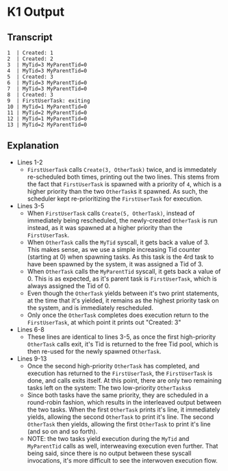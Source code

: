 # K1 Output

## Transcript

```
1  | Created: 1
2  | Created: 2
3  | MyTid=3 MyParentTid=0
4  | MyTid=3 MyParentTid=0
5  | Created: 3
6  | MyTid=3 MyParentTid=0
7  | MyTid=3 MyParentTid=0
8  | Created: 3
9  | FirstUserTask: exiting
10 | MyTid=1 MyParentTid=0
11 | MyTid=2 MyParentTid=0
12 | MyTid=1 MyParentTid=0
13 | MyTid=2 MyParentTid=0
```

## Explanation

- Lines 1-2
    - `FirstUserTask` calls `Create(3, OtherTask)` twice, and is immedately re-scheduled both times, printing out the two lines. This stems from the fact that `FirstUserTask` is spawned with a priority of `4`, which is a higher priority than the two `OtherTask`s it spawned. As such, the scheduler kept re-prioritizing the `FirstUserTask` for execution.
- Lines 3-5
    - When `FirstUserTask` calls `Create(5, OtherTask)`, instead of immediately being rescheduled, the newly-created `OtherTask` is run instead, as it was spawned at a higher priority than the `FirstUserTask`.
    - When `OtherTask` calls the `MyTid` syscall, it gets back a value of 3. This makes sense, as we use a simple increasing Tid counter (starting at 0) when spawning tasks. As this task is the 4rd task to have been spawned by the system, it was assigned a Tid of 3.
    - When `OtherTask` calls the `MyParentTid` syscall, it gets back a value of 0. This is as expected, as it's parent task is `FirstUserTask`, which is always assigned the Tid of 0.
    - Even though the `OtherTask` yields between it's two print statements, at the time that it's yielded, it remains as the highest priority task on the system, and is immediately rescheduled.
    - Only once the `OtherTask` completes does execution return to the `FirstUserTask`, at which point it prints out "Created: 3"
- Lines 6-8
    - These lines are identical to lines 3-5, as once the first high-priority `OtherTask` calls exit, it's Tid is returned to the free Tid pool, which is then re-used for the newly spawned `OtherTask`.
- Lines 9-13
    - Once the second high-priority `OtherTask` has completed, and execution has returned to the `FirstUserTask`, the `FirstUserTask` is done, and calls exits itself. At this point, there are only two remaining tasks left on the system: The two low-priority `OtherTasks`s
    - Since both tasks have the same priority, they are scheduled in a round-robin fashion, which results in the interleaved output between the two tasks. When the first `OtherTask` prints it's line, it immediately yields, allowing the second `OtherTask` to print it's line. The second `OtherTask` then yields, allowing the first `OtherTask` to print it's line (and so on and so forth).
    - NOTE: the two tasks yield execution during the `MyTid` and `MyParentTid` calls as well, interweaving execution even further. That being said, since there is no output between these syscall invocations, it's more difficult to see the interwoven execution flow.
